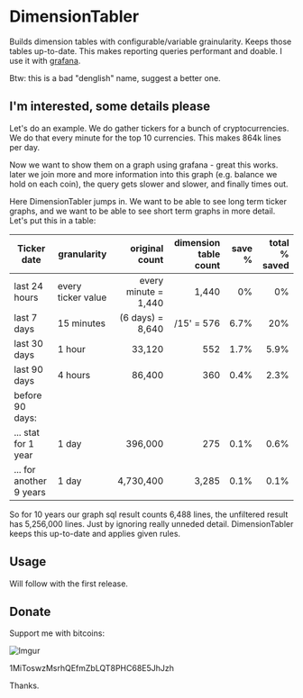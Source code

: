 # DimensionTabler

Builds dimension tables with configurable/variable grainularity. Keeps those tables up-to-date. 
This makes reporting queries performant and doable. I use it with [grafana](https://grafana.com/).

Btw: this is a bad "denglish" name, suggest a better one.

## I'm interested, some details please

Let's do an example. We do gather tickers for a bunch of cryptocurrencies. 
We do that every minute for the top 10 currencies. This makes 864k lines per day.

Now we want to show them on a graph using grafana - great this works. 
later we join more and more information into this graph (e.g. balance we hold on each coin), the query gets slower and slower, and finally times out.

Here DimensionTabler jumps in. We want to be able to see long term ticker graphs, and we want to be able to see short term graphs in more detail. Let's put this in a table:

| Ticker date             | granularity        |       original count | dimension table count | save % | total % saved |
|-------------------------|--------------------|---------------------:|----------------------:|-------:|--------------:|
| last 24 hours           | every ticker value | every minute = 1,440 |                 1,440 |     0% |            0% |
| last 7 days             | 15 minutes         |     (6 days) = 8,640 |            /15' = 576 |   6.7% |           20% |
| last 30 days            | 1 hour             |               33,120 |                   552 |   1.7% |          5.9% |
| last 90 days            | 4 hours            |               86,400 |                   360 |   0.4% |          2.3% |
| before 90 days:         |                    |                      |                       |        |               |
| ... stat for 1 year     | 1 day              |              396,000 |                   275 |   0.1% |          0.6% |
| ... for another 9 years | 1 day              |            4,730,400 |                 3,285 |   0.1% |          0.1% |

So for 10 years our graph sql result counts 6,488 lines, the unfiltered result has 5,256,000 lines. 
Just by ignoring really unneded detail. DimensionTabler keeps this up-to-date and applies given rules.

## Usage

Will follow with the first release.

## Donate

Support me with bitcoins:

![Imgur](https://i.imgur.com/ltpF0A4m.png)

1MiToswzMsrhQEfmZbLQT8PHC68E5JhJzh

Thanks.
